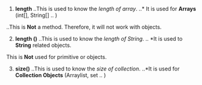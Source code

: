 1. **length**
..This is used to know the _length of array_. 
   ..* It is used for **Arrays** (int[], String[] .. ) 
   
  ..This is **Not** a method. Therefore, it will not work with objects. 

2. **length ()**
..This is used to know the _length of String_.
 .. *It is used to **String** related objects.
  
 This is **Not** used for primitive or objects. 
 
3. **size()**
..This is used to know the _size of collection_.
  ..*It is used for **Collection Objects** (Arraylist, set .. )
